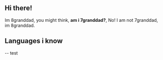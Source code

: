 ## Hi there!
Im 8granddad, you might think, **am i 7granddad?**, No! I am not 7granddad, im 8granddad.
## Languages i know
-- test
